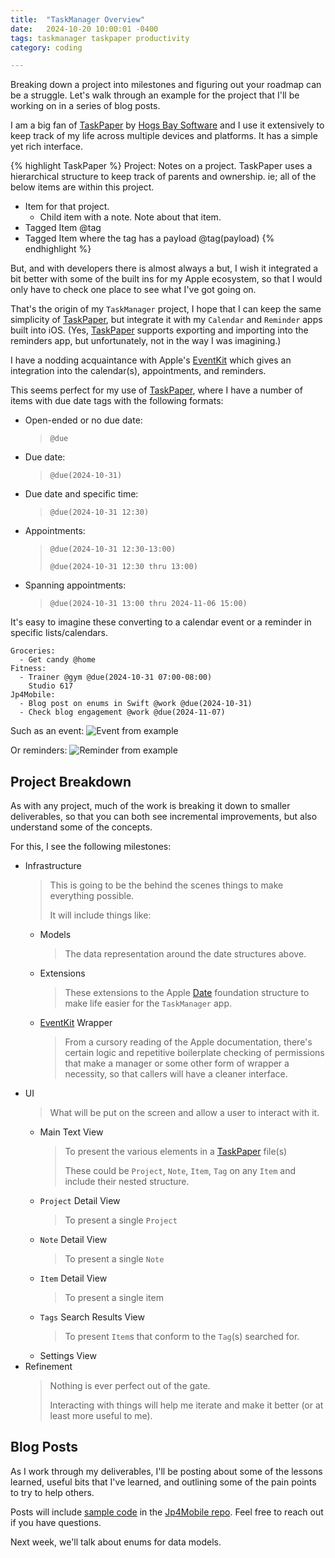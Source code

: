 ```yaml
---
title:  "TaskManager Overview"
date:   2024-10-20 10:00:01 -0400
tags: taskmanager taskpaper productivity
category: coding

---
```


Breaking down a project into milestones and figuring out your roadmap can be a struggle. Let's walk through an example for the project that I'll be working on in a series of blog posts.

<!--more-->

I am a big fan of [TaskPaper][task-paper] by [Hogs Bay Software][hogs-bay] and I use it extensively to keep track of my life across multiple devices and platforms. It has a simple yet rich interface.

{% highlight TaskPaper %}
Project:
  Notes on a project.
  TaskPaper uses a hierarchical structure to keep track of parents and
  ownership.
  ie; all of the below items are within this project.

  - Item for that project.
    - Child item with a note.
      Note about that item.
  - Tagged Item @tag
  - Tagged Item where the tag has a payload @tag(payload)
{% endhighlight %}

But, and with developers there is almost always a but, I wish it integrated a bit better with some of the built ins for my Apple ecosystem, so that I would only have to check one place to see what I've got going on.

That's the origin of my `TaskManager` project, I hope that I can keep the same simplicity of [TaskPaper][task-paper], but integrate it with my `Calendar` and `Reminder` apps built into iOS. (Yes, [TaskPaper][task-paper] supports exporting and importing into the reminders app, but unfortunately, not in the way I was imagining.)

I have a nodding acquaintance with Apple's [EventKit][event-kit] which gives an integration into the calendar(s), appointments, and reminders.

This seems perfect for my use of [TaskPaper][task-paper], where I have a number of items with due date tags with the following formats:

* Open-ended or no due date:
  > `@due`
* Due date:
  > `@due(2024-10-31)`
* Due date and specific time:
  > `@due(2024-10-31 12:30)`
* Appointments:
  > `@due(2024-10-31 12:30-13:00)`
  >
  > `@due(2024-10-31 12:30 thru 13:00)`
* Spanning appointments:
  > `@due(2024-10-31 13:00 thru 2024-11-06 15:00)`
  
It's easy to imagine these converting to a calendar event or a reminder in specific lists/calendars.

```
Groceries:
  - Get candy @home
Fitness:
  - Trainer @gym @due(2024-10-31 07:00-08:00)
    Studio 617
Jp4Mobile:
  - Blog post on enums in Swift @work @due(2024-10-31)
  - Check blog engagement @work @due(2024-11-07)
```

Such as an event: ![Event from example](/img/Event-2024-10-20.png)

Or reminders: ![Reminder from example](/img/Reminders-2024-10-20.png)

## Project Breakdown

As with any project, much of the work is breaking it down to smaller deliverables, so that you can both see incremental improvements, but also understand some of the concepts.

For this, I see the following milestones:

- Infrastructure
  > This is going to be the behind the scenes things to make everything possible.
  >
  > It will include things like:
  - Models
    > The data representation around the date structures above.
  - Extensions
    > These extensions to the Apple [Date][date] foundation structure to make life easier for the `TaskManager` app.
  - [EventKit][event-kit] Wrapper
    > From a cursory reading of the Apple documentation, there's certain logic and repetitive boilerplate checking of permissions that make a manager or some other form of wrapper a necessity, so that callers will have a cleaner interface.
- UI
  > What will be put on the screen and allow a user to interact with it.
  - Main Text View
    > To present the various elements in a [TaskPaper][task-paper] file(s)
    >
    > These could be `Project`, `Note`, `Item`, `Tag` on any `Item` and include their nested structure.
  - `Project` Detail View
    > To present a single `Project`
  - `Note` Detail View
    > To present a single `Note`
  - `Item` Detail View
    > To present a single item
  - `Tags` Search Results View
    > To present `Item`s that conform to the `Tag`(s) searched for.
  - Settings View
- Refinement
  > Nothing is ever perfect out of the gate.
  >
  > Interacting with things will help me iterate and make it better (or at least more useful to me).

## Blog Posts

As I work through my deliverables, I'll be posting about some of the lessons learned, useful bits that I've learned, and outlining some of the pain points to try to help others.

Posts will include [sample code][sample-code] in the [Jp4Mobile repo][jp4mobile-repo]. Feel free to reach out if you have questions.

Next week, we'll talk about enums for data models. 

[task-paper]: https://www.TaskPaper.com
[hogs-bay]: https://www.HogsBaySoftware.com
[event-kit]: https://developer.apple.com/documentation/eventkit
[date]: https://developer.apple.com/documentation/foundation/date
[sample-code]: https://github.com/Jp4Mobile/SampleCode
[jp4mobile-repo]: https://github.com/Jp4Mobile
